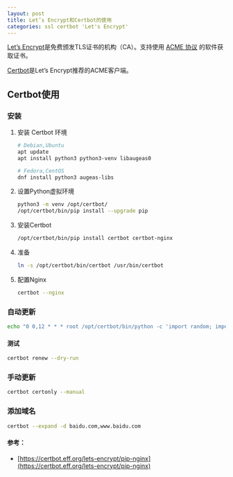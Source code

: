 ```yaml
---
layout: post
title: Let’s Encrypt和Certbot的使用
categories: ssl certbot 'Let's Encrypt'
---
```

[Let’s Encrypt](https://letsencrypt.org/)是免费颁发TLS证书的机构（CA）。支持使用 [ACME 协议](https://www.rfc-editor.org/rfc/rfc8555) 的软件获取证书。

[Certbot](https://certbot.eff.org/)是Let’s Encrypt推荐的ACME客户端。

## Certbot使用

### 安装

1. 安装 Certbot 环境

    ```sh
    # Debian,Ubuntu
    apt update
    apt install python3 python3-venv libaugeas0

    # Fedora,CentOS
    dnf install python3 augeas-libs
    ```

1. 设置Python虚拟环境

    ```sh
    python3 -m venv /opt/certbot/
    /opt/certbot/bin/pip install --upgrade pip
    ```

1. 安装Certbot

    ```sh
    /opt/certbot/bin/pip install certbot certbot-nginx
    ```

1. 准备

    ```sh
    ln -s /opt/certbot/bin/certbot /usr/bin/certbot
    ```

1. 配置Nginx

    ```sh
    certbot --nginx
    ```

### 自动更新

```sh
echo "0 0,12 * * * root /opt/certbot/bin/python -c 'import random; import time; time.sleep(random.random() * 3600)' && certbot renew -q" | tee -a /etc/crontab > /dev/null
```

#### 测试

```sh
certbot renew --dry-run
```

### 手动更新

```sh
certbot certonly --manual
```

### 添加域名

```sh
certbot --expand -d baidu.com,www.baidu.com
```

#### 参考：

* [https://certbot.eff.org/lets-encrypt/pip-nginx](https://certbot.eff.org/lets-encrypt/pip-nginx)
